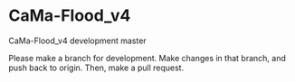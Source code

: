 # CaMa-Flood_v4
CaMa-Flood_v4 development master

Please make a branch for development. Make changes in that branch, and push back to origin. Then, make a pull request.
